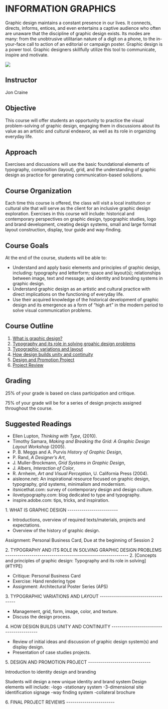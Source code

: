 INFORMATION GRAPHICS
====================

Graphic design maintains a constant presence in our lives. It
connects, directs, informs, entices, and even entertains a captive
audience who often are unaware that the discipline of graphic design
exists. Its modes are many: from the unobtrusive utilitarian nature of
a digit on a phone, to the in-your-face call to action of an editorial
or campaign poster. Graphic design is a power tool. Graphic designers
skillfully utilize this tool to communicate, inspire and motivate.

<img src='https://rawgithub.com/walterbender/Syllabi/master/logo.jpg'/>

Instructor
----------

Jon Craine

Objective
---------

This course will offer students an opportunity to practice the visual
problem-solving of graphic design, engaging them in discussions about
its value as an artistic and cultural endeavor, as well as its role in
organizing everyday life.

Approach
--------

Exercises and discussions will use the basic foundational elements of
typography, composition (layout), grid, and the understanding of
graphic design as practice for generating communication-based
solutions.

Course Organization
-------------------

Each time this course is offered, the class will visit a local
institution or cultural site that will serve as the client for an
inclusive graphic design exploration. Exercises in this course will
include: historical and contemporary perspectives on graphic design,
typographic studies, logo and brand development, creating design
systems, small and large format layout construction, display, tour
guide and way-finding.

Course Goals
------------

At the end of the course, students will be able to:

* Understand and apply basic elements and principles of graphic
  design, including: typography and letterform; space and layout(s);
  relationships between image, text and message; and identity and branding
  systems in graphic design.
* Understand graphic design as an artistic and cultural practice with
  direct implications on the functioning of everyday life.
* Use their acquired knowledge of the historical development of
  graphic design and its emergence as a form of “high art” in the modern
  period to solve visual communication problems.

Course Outline
--------------

1. [What is graphic design?](#WHAT)
2. [Typography and its role in solving grpahic design problems](#TYPE)
3. [Typographic variations and layout](#LAYOUT)
4. [How design builds unity and continuity](#CONTINUITY)
5. [Design and Promotion Project](#PROMOTION)
6. [Project Review](#PROJECTS)

Grading
-------
25% of your grade is based on class participation and critique.

75% of your grade will be for a series of design projects assigned
throughout the course.

Suggested Readings
------------------

* Ellen Lupton, *Thinking with Type*, (2010).
* Timothy Samara, *Making and Breaking the Grid: A Graphic Design
  Layout Workshop* (2005).
* P. B. Meggs and A. Purvis *History of Graphic Design*, 
* P. Rand, *A Designer’s Art*,
* J. Muller-Brockmann, *Grid Systems in Graphic Design*,
* J. Albers, *Interaction of Color*, 
* R. Arnheim, *Art and Visual Perception*, U. California Press (2004).
* aisleone.net: An inspirational resource focused on graphic design,
  typography, grid systems, minimalism and modernism.
* itsnicethat.com: survey of contemporary design and design culture.
* ilovetypography.com: blog dedicated to type and typography.
* inspire.adobe.com: tips, tricks, and inspiration.

<a name="WHAT">
1. WHAT IS GRAPHIC DESIGN
-------------------------
</a>

* Introductions, overview of required texts/materials, projects and
  expectations.
* Overview of the history of graphic design.

Assignment: Personal Business Card, Due at the beginning of Session 2

<a name="TYPE">
2. TYPOGRAPHY AND ITS ROLE IN SOLVING GRAPHIC DESIGN PROBLEMS
-------------------------------------------------------------
</a>
2. [Concepts and principles of graphic design: Typography and its role in solving](#TYPE)

* Critique: Personal Business Card
* Exercise: Hand rendering type
* Assignment: Architectural Poster Series (APS)

<a name="LAYOUT">
3. TYPOGRAPHIC VARIATIONS AND LAYOUT
------------------------------------
</a>

* Management, grid, form, image, color, and texture.
* Discuss the design process.

<a name="CONTINUITY">
4. HOW DESIGN BUILDS UNITY AND CONTINUITY
-----------------------------------------
</a>

* Review of initial ideas and discussion of graphic design system(s)
and display design.
* Presentation of case studies projects.

<a name="PROMOTION">
5. DESIGN AND PROMOTION PROJECT
-------------------------------
</a>

Introduction to identity design and branding

Students will design a new unique identity and brand system
Design elements will include:
-logo
-stationary system
-3-dimensional site identification signage
-way finding system
-collateral brochure

<a name="PROJECTS">
6. FINAL PROJECT REVIEWS
------------------------
</a>
